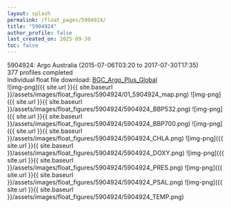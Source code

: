 ```yaml
---
layout: splash
permalink: /float_pages/5904924/
title: "5904924"
author_profile: false
last_created_on: 2025-09-30
toc: false
---
```

 
5904924: Argo Australia (2015-07-06T03:20 to 2017-07-30T17:35)\
377 profiles completed\
Individual float file download: [BGC_Argo_Plus_Global](https://ftp.soest.hawaii.edu/bgc_argo_plus/Individual_Floats/outliers_removed/5904924_Sprof_processed.nc)\
![img-png]({{ site.url }}{{ site.baseurl }}/assets/images/float_figures/5904924/01_5904924_map.png)
![img-png]({{ site.url }}{{ site.baseurl }}/assets/images/float_figures/5904924/5904924_BBP532.png)
![img-png]({{ site.url }}{{ site.baseurl }}/assets/images/float_figures/5904924/5904924_BBP700.png)
![img-png]({{ site.url }}{{ site.baseurl }}/assets/images/float_figures/5904924/5904924_CHLA.png)
![img-png]({{ site.url }}{{ site.baseurl }}/assets/images/float_figures/5904924/5904924_DOXY.png)
![img-png]({{ site.url }}{{ site.baseurl }}/assets/images/float_figures/5904924/5904924_PRES.png)
![img-png]({{ site.url }}{{ site.baseurl }}/assets/images/float_figures/5904924/5904924_PSAL.png)
![img-png]({{ site.url }}{{ site.baseurl }}/assets/images/float_figures/5904924/5904924_TEMP.png)
